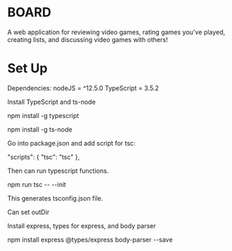 # BOARD

A web application for reviewing video games, rating games you've played, creating lists, and discussing video games with others!

# Set Up

Dependencies:
	nodeJS = ^12.5.0
	TypeScript = 3.5.2

Install TypeScript and ts-node

npm install -g typescript

npm install -g ts-node

Go into package.json and add script for tsc:

"scripts": {
	"tsc": "tsc"
},

Then can run typescript functions.

npm run tsc -- --init

This generates tsconfig.json file. 


Can set outDir

Install express, types for express, and body parser

npm install express @types/express body-parser --save
